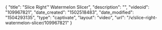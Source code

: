 {
    "title": "Slice Right&trade; Watermelon Slicer",
    "description": "",
    "videoid": "109967821",
    "date_created": "1502518483",
    "date_modified": "1504293135",
    "type": "captivate",
    "layout": "video",
    "url": "\/v\/slice-right-watermelon-slicer\/109967821"
}